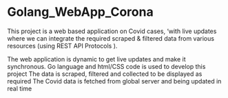 # Golang_WebApp_Corona
This project is a web based application on Covid cases, ‘with live updates where we can integrate the required scraped & filtered data from various resources (using REST API Protocols ).

The web application is dynamic to get live updates and make it synchronous.
Go language and html/CSS code is used to develop this project
The data is scraped, filtered and collected to be displayed as required
The Covid data is fetched from global server and being updated in real time
